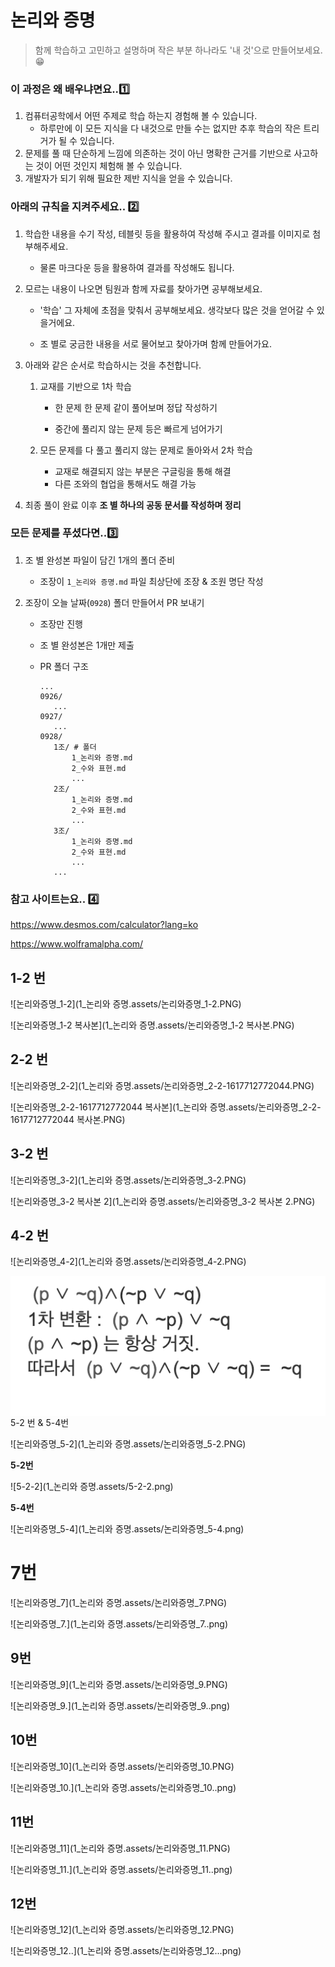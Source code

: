 # 논리와 증명

> 함께 학습하고 고민하고 설명하며 작은 부분 하나라도 '내 것'으로 만들어보세요. 😁



### **이 과정은 왜 배우냐면요..1️⃣**

1. 컴퓨터공학에서 어떤 주제로 학습 하는지 경험해 볼 수 있습니다.
   - 하루만에 이 모든 지식을 다 내것으로 만들 수는 없지만 추후 학습의 작은 트리거가 될 수 있습니다. 
2. 문제를 풀 때 단순하게 느낌에 의존하는 것이 아닌 명확한 근거를 기반으로 사고하는 것이 어떤 것인지 체험해 볼 수 있습니다.
3. 개발자가 되기 위해 필요한 제반 지식을 얻을 수 있습니다.



### **아래의 규칙을 지켜주세요.. 2️⃣**

1. 학습한 내용을 수기 작성, 테블릿 등을 활용하여 작성해 주시고 결과를 이미지로 첨부해주세요.

   - 물론 마크다운 등을 활용하여 결과를 작성해도 됩니다.

2. 모르는 내용이 나오면 팀원과 함께 자료를 찾아가면 공부해보세요.

   - '학습' 그 자체에 초점을 맞춰서 공부해보세요. 생각보다 많은 것을 얻어갈 수 있을거에요.

   - 조 별로 궁금한 내용을 서로 물어보고 찾아가며 함께 만들어가요.

3. 아래와 같은 순서로 학습하시는 것을 추천합니다.

   1. 교재를 기반으로 1차 학습

      - 한 문제 한 문제 같이 풀어보며 정답 작성하기

      - 중간에 풀리지 않는 문제 등은 빠르게 넘어가기

   2. 모든 문제를 다 풀고 풀리지 않는 문제로 돌아와서 2차 학습
      - 교재로 해결되지 않는 부분은 구글링을 통해 해결
      - 다른 조와의 협업을 통해서도 해결 가능

4. 최종 풀이 완료 이후 **조 별 하나의 공동 문서를 작성하며 정리**



### 모든 문제를 푸셨다면..3️⃣

1. 조 별 완성본 파일이 담긴 1개의 폴더 준비

   - 조장이 `1_논리와 증명.md` 파일 최상단에 조장 & 조원 명단 작성

2. 조장이 오늘 날짜(`0928`) 폴더 만들어서 PR 보내기

   - 조장만 진행

   - 조 별 완성본은 1개만 제출

   - PR 폴더 구조

     ```
     ...
     0926/
     	...
     0927/
     	...
     0928/
     	1조/ # 폴더
     		1_논리와 증명.md
     		2_수와 표현.md 
     		...
     	2조/
     		1_논리와 증명.md
     		2_수와 표현.md 
     		...
     	3조/
     		1_논리와 증명.md
     		2_수와 표현.md 
     		...
     	...
     ```

     

### **참고 사이트는요.. 4️⃣**

https://www.desmos.com/calculator?lang=ko

https://www.wolframalpha.com/





## 1-2 번

![논리와증명_1-2](1_논리와 증명.assets/논리와증명_1-2.PNG)                              

![논리와증명_1-2 복사본](1_논리와 증명.assets/논리와증명_1-2 복사본.PNG)




## 2-2 번  

![논리와증명_2-2](1_논리와 증명.assets/논리와증명_2-2-1617712772044.PNG)

![논리와증명_2-2-1617712772044 복사본](1_논리와 증명.assets/논리와증명_2-2-1617712772044 복사본.PNG)




## 3-2 번

![논리와증명_3-2](1_논리와 증명.assets/논리와증명_3-2.PNG)

![논리와증명_3-2 복사본 2](1_논리와 증명.assets/논리와증명_3-2 복사본 2.PNG)

## 4-2 번

![논리와증명_4-2](1_논리와 증명.assets/논리와증명_4-2.PNG)

<img src="1_논리와 증명.assets/논리와증명_4-2 복사본.PNG" align="left">



5-2 번 & 5-4번

![논리와증명_5-2](1_논리와 증명.assets/논리와증명_5-2.PNG)

**5-2번**

![5-2-2](1_논리와 증명.assets/5-2-2.png)





**5-4번**

![논리와증명_5-4](1_논리와 증명.assets/논리와증명_5-4.png)

# 7번

![논리와증명_7](1_논리와 증명.assets/논리와증명_7.PNG)

![논리와증명_7.](1_논리와 증명.assets/논리와증명_7..png)


## 9번

![논리와증명_9](1_논리와 증명.assets/논리와증명_9.PNG)

![논리와증명_9.](1_논리와 증명.assets/논리와증명_9..png)



## 10번

![논리와증명_10](1_논리와 증명.assets/논리와증명_10.PNG)

![논리와증명_10.](1_논리와 증명.assets/논리와증명_10..png)



## 11번

![논리와증명_11](1_논리와 증명.assets/논리와증명_11.PNG)

![논리와증명_11.](1_논리와 증명.assets/논리와증명_11..png)





## 12번

![논리와증명_12](1_논리와 증명.assets/논리와증명_12.PNG)

![논리와증명_12..](1_논리와 증명.assets/논리와증명_12...png)

